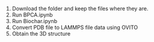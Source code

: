 1. Download the folder and keep the files where they are. 
2. Run BPCA.ipynb
3. Run Biochar.ipynb
4. Convert PDB file to LAMMPS file data using OVITO
5. Obtain the 3D structure
